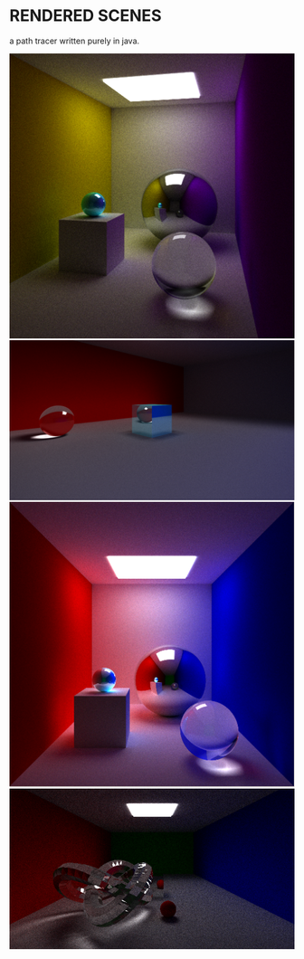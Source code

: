 RENDERED SCENES
====

a path tracer written purely in java.

![alt tag](https://raw.githubusercontent.com/Harha/JPath/master/RENDERS/JPathRender_SPP512_SS_true_SSAMOUNT_4.png)
![alt tag](https://raw.githubusercontent.com/Harha/JPath/master/RENDERS/JPATH_SUPERSAMPLED4X4.png)
![alt tag](https://raw.githubusercontent.com/Harha/JPath/master/RENDERS/sphericalcoordstest.png)
![alt tag](https://raw.githubusercontent.com/Harha/JPath/master/RENDERS/JPATH_OBJMODELS0.png)